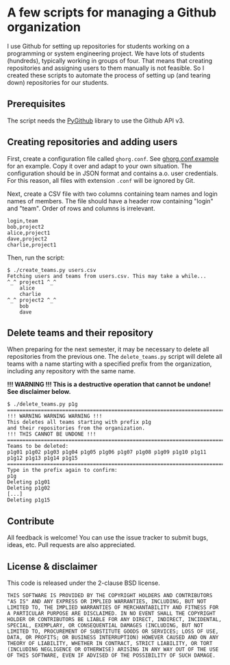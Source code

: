 # A few scripts for managing a Github organization

I use Github for setting up repositories for students working on a programming or system engineering project. We have lots of students (hundreds), typically working in groups of four. That means that creating repositories and assigning users to them manually is not feasible. So I created these scripts to automate the process of setting up (and tearing down) repositories for our students.

## Prerequisites

The script needs the [PyGithub](http://jacquev6.net/PyGithub/v1/introduction.html) library to use the Github API v3.

## Creating repositories and adding users

First, create a configuration file called `ghorg.conf`. See [ghorg.conf.example](ghorg.conf.example) for an example. Copy it over and adapt to your own situation. The configuration should be in JSON format and contains a.o. user credentials. For this reason, all files with extension `.conf` will be ignored by Git.

Next, create a CSV file with two columns containing team names and login names of members. The file should have a header row containing "login" and "team". Order of rows and columns is irrelevant.

```csv
login,team
bob,project2
alice,project1
dave,project2
charlie,project1
```

Then, run the script:

```ShellSession
$ ./create_teams.py users.csv
Fetching users and teams from users.csv. This may take a while...
^_^ project1 ^_^
    alice
    charlie
^_^ project2 ^_^
    bob
    dave
```

## Delete teams and their repository

When preparing for the next semester, it may be necessary to delete all repositories from the previous one. The `delete_teams.py` script will delete all teams with a name starting with a specified prefix from the organization, including any repository with the same name.

**!!! WARNING !!! This is a destructive operation that cannot be undone! See disclaimer below.**

```ShellSession
$ ./delete_teams.py p1g
================================================================================
!!! WARNING WARNING WARNING !!!
This deletes all teams starting with prefix p1g
and their repositories from the organization.
!!! THIS CANNOT BE UNDONE !!!
================================================================================
Teams to be deleted:
p1g01 p1g02 p1g03 p1g04 p1g05 p1g06 p1g07 p1g08 p1g09 p1g10 p1g11 p1g12 p1g13 p1g14 p1g15 
================================================================================
Type in the prefix again to confirm: 
p1g
Deleting p1g01
Deleting p1g02
[...]
Deleting p1g15

```

## Contribute

All feedback is welcome! You can use the issue tracker to submit bugs, ideas, etc. Pull requests are also appreciated.

## License & disclaimer

This code is released under the 2-clause BSD license.

```
THIS SOFTWARE IS PROVIDED BY THE COPYRIGHT HOLDERS AND CONTRIBUTORS "AS IS" AND ANY EXPRESS OR IMPLIED WARRANTIES, INCLUDING, BUT NOT LIMITED TO, THE IMPLIED WARRANTIES OF MERCHANTABILITY AND FITNESS FOR A PARTICULAR PURPOSE ARE DISCLAIMED. IN NO EVENT SHALL THE COPYRIGHT HOLDER OR CONTRIBUTORS BE LIABLE FOR ANY DIRECT, INDIRECT, INCIDENTAL, SPECIAL, EXEMPLARY, OR CONSEQUENTIAL DAMAGES (INCLUDING, BUT NOT LIMITED TO, PROCUREMENT OF SUBSTITUTE GOODS OR SERVICES; LOSS OF USE, DATA, OR PROFITS; OR BUSINESS INTERRUPTION) HOWEVER CAUSED AND ON ANY THEORY OF LIABILITY, WHETHER IN CONTRACT, STRICT LIABILITY, OR TORT (INCLUDING NEGLIGENCE OR OTHERWISE) ARISING IN ANY WAY OUT OF THE USE OF THIS SOFTWARE, EVEN IF ADVISED OF THE POSSIBILITY OF SUCH DAMAGE.
```

